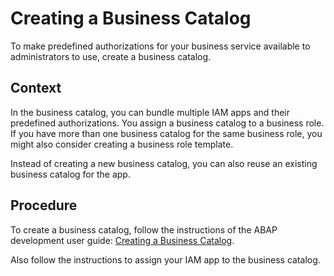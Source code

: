 <!-- loiod120838ba15c433ea6f15446dfe6ecf9 -->

# Creating a Business Catalog

To make predefined authorizations for your business service available to administrators to use, create a business catalog.



## Context

In the business catalog, you can bundle multiple IAM apps and their predefined authorizations. You assign a business catalog to a business role. If you have more than one business catalog for the same business role, you might also consider creating a business role template.

Instead of creating a new business catalog, you can also reuse an existing business catalog for the app.



## Procedure

To create a business catalog, follow the instructions of the ABAP development user guide: [Creating a Business Catalog](https://help.sap.com/viewer/5371047f1273405bb46725a417f95433/Cloud/en-US/7e918e7975f542bdb2c9ae9105dccaba.html).

Also follow the instructions to assign your IAM app to the business catalog.

